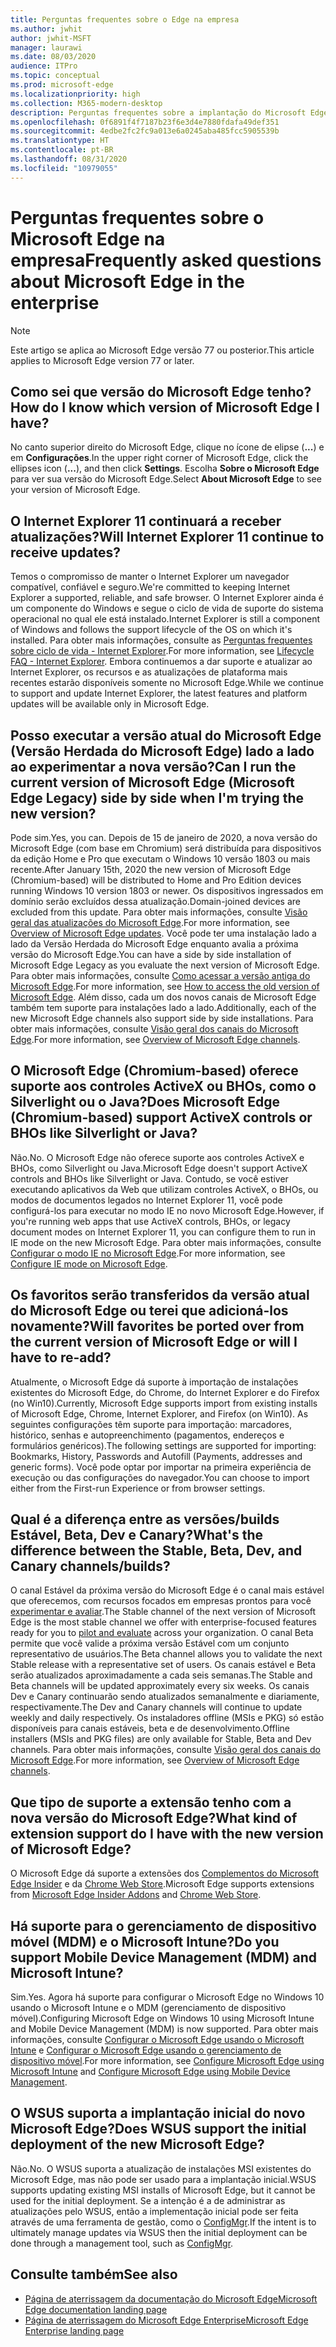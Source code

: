 ```yaml
---
title: Perguntas frequentes sobre o Edge na empresa
ms.author: jwhit
author: jwhit-MSFT
manager: laurawi
ms.date: 08/03/2020
audience: ITPro
ms.topic: conceptual
ms.prod: microsoft-edge
ms.localizationpriority: high
ms.collection: M365-modern-desktop
description: Perguntas frequentes sobre a implantação do Microsoft Edge na empresa
ms.openlocfilehash: 0f6891f4f7187b23f6e3d4e7880fdafa49def351
ms.sourcegitcommit: 4edbe2fc2fc9a013e6a0245aba485fcc5905539b
ms.translationtype: HT
ms.contentlocale: pt-BR
ms.lasthandoff: 08/31/2020
ms.locfileid: "10979055"
---
```

# <span data-ttu-id="f2de3-103">Perguntas frequentes sobre o Microsoft Edge na empresa</span><span class="sxs-lookup"><span data-stu-id="f2de3-103">Frequently asked questions about Microsoft Edge in the enterprise</span></span>

> [!NOTE]
> <span data-ttu-id="f2de3-104">Este artigo se aplica ao Microsoft Edge versão 77 ou posterior.</span><span class="sxs-lookup"><span data-stu-id="f2de3-104">This article applies to Microsoft Edge version 77 or later.</span></span>

## <span data-ttu-id="f2de3-105">Como sei que versão do Microsoft Edge tenho?</span><span class="sxs-lookup"><span data-stu-id="f2de3-105">How do I know which version of Microsoft Edge I have?</span></span>

<span data-ttu-id="f2de3-106">No canto superior direito do Microsoft Edge, clique no ícone de elipse (**...**) e em **Configurações**.</span><span class="sxs-lookup"><span data-stu-id="f2de3-106">In the upper right corner of Microsoft Edge, click the ellipses icon (**...**), and then click **Settings**.</span></span> <span data-ttu-id="f2de3-107">Escolha **Sobre o Microsoft Edge** para ver sua versão do Microsoft Edge.</span><span class="sxs-lookup"><span data-stu-id="f2de3-107">Select **About Microsoft Edge** to see your version of Microsoft Edge.</span></span>

## <span data-ttu-id="f2de3-108">O Internet Explorer 11 continuará a receber atualizações?</span><span class="sxs-lookup"><span data-stu-id="f2de3-108">Will Internet Explorer 11 continue to receive updates?</span></span>

<span data-ttu-id="f2de3-109">Temos o compromisso de manter o Internet Explorer um navegador compatível, confiável e seguro.</span><span class="sxs-lookup"><span data-stu-id="f2de3-109">We're committed to keeping Internet Explorer a supported, reliable, and safe browser.</span></span> <span data-ttu-id="f2de3-110">O Internet Explorer ainda é um componente do Windows e segue o ciclo de vida de suporte do sistema operacional no qual ele está instalado.</span><span class="sxs-lookup"><span data-stu-id="f2de3-110">Internet Explorer is still a component of Windows and follows the support lifecycle of the OS on which it's installed.</span></span> <span data-ttu-id="f2de3-111">Para obter mais informações, consulte as [Perguntas frequentes sobre ciclo de vida - Internet Explorer](https://support.microsoft.com/help/17454/).</span><span class="sxs-lookup"><span data-stu-id="f2de3-111">For more information, see [Lifecycle FAQ - Internet Explorer](https://support.microsoft.com/help/17454/).</span></span> <span data-ttu-id="f2de3-112">Embora continuemos a dar suporte e atualizar ao Internet Explorer, os recursos e as atualizações de plataforma mais recentes estarão disponíveis somente no Microsoft Edge.</span><span class="sxs-lookup"><span data-stu-id="f2de3-112">While we continue to support and update Internet Explorer, the latest features and platform updates will be available only in Microsoft Edge.</span></span>

## <span data-ttu-id="f2de3-113">Posso executar a versão atual do Microsoft Edge (Versão Herdada do Microsoft Edge) lado a lado ao experimentar a nova versão?</span><span class="sxs-lookup"><span data-stu-id="f2de3-113">Can I run the current version of Microsoft Edge (Microsoft Edge Legacy) side by side when I'm trying the new version?</span></span>

<span data-ttu-id="f2de3-114">Pode sim.</span><span class="sxs-lookup"><span data-stu-id="f2de3-114">Yes, you can.</span></span> <span data-ttu-id="f2de3-115">Depois de 15 de janeiro de 2020, a nova versão do Microsoft Edge (com base em Chromium) será distribuída para dispositivos da edição Home e Pro que executam o Windows 10 versão 1803 ou mais recente.</span><span class="sxs-lookup"><span data-stu-id="f2de3-115">After January 15th, 2020 the new version of Microsoft Edge (Chromium-based) will be distributed to Home and Pro Edition devices running Windows 10 version 1803 or newer.</span></span> <span data-ttu-id="f2de3-116">Os dispositivos ingressados em domínio serão excluídos dessa atualização.</span><span class="sxs-lookup"><span data-stu-id="f2de3-116">Domain-joined devices are excluded from this update.</span></span> <span data-ttu-id="f2de3-117">Para obter mais informações, consulte [Visão geral das atualizações do Microsoft Edge](https://docs.microsoft.com/deployedge/microsoft-edge-blocker-toolkit#overview).</span><span class="sxs-lookup"><span data-stu-id="f2de3-117">For more information, see [Overview of Microsoft Edge updates](https://docs.microsoft.com/deployedge/microsoft-edge-blocker-toolkit#overview).</span></span> <span data-ttu-id="f2de3-118">Você pode ter uma instalação lado a lado da Versão Herdada do Microsoft Edge enquanto avalia a próxima versão do Microsoft Edge.</span><span class="sxs-lookup"><span data-stu-id="f2de3-118">You can have a side by side installation of Microsoft Edge Legacy as you evaluate the next version of Microsoft Edge.</span></span> <span data-ttu-id="f2de3-119">Para obter mais informações, consulte [Como acessar a versão antiga do Microsoft Edge](https://docs.microsoft.com/deployedge/microsoft-edge-sysupdate-access-old-edge).</span><span class="sxs-lookup"><span data-stu-id="f2de3-119">For more information, see [How to access the old version of Microsoft Edge](https://docs.microsoft.com/deployedge/microsoft-edge-sysupdate-access-old-edge).</span></span> <span data-ttu-id="f2de3-120">Além disso, cada um dos novos canais de Microsoft Edge também tem suporte para instalações lado a lado.</span><span class="sxs-lookup"><span data-stu-id="f2de3-120">Additionally, each of the new Microsoft Edge channels also support side by side installations.</span></span> <span data-ttu-id="f2de3-121">Para obter mais informações, consulte [Visão geral dos canais do Microsoft Edge](https://docs.microsoft.com/deployedge/microsoft-edge-channels).</span><span class="sxs-lookup"><span data-stu-id="f2de3-121">For more information, see [Overview of Microsoft Edge channels](https://docs.microsoft.com/deployedge/microsoft-edge-channels).</span></span>

## <span data-ttu-id="f2de3-122">O Microsoft Edge (Chromium-based) oferece suporte aos controles ActiveX ou BHOs, como o Silverlight ou o Java?</span><span class="sxs-lookup"><span data-stu-id="f2de3-122">Does Microsoft Edge (Chromium-based) support ActiveX controls or BHOs like Silverlight or Java?</span></span>

<span data-ttu-id="f2de3-123">Não.</span><span class="sxs-lookup"><span data-stu-id="f2de3-123">No.</span></span> <span data-ttu-id="f2de3-124">O Microsoft Edge não oferece suporte aos controles ActiveX e BHOs, como Silverlight ou Java.</span><span class="sxs-lookup"><span data-stu-id="f2de3-124">Microsoft Edge doesn't support ActiveX controls and BHOs like Silverlight or Java.</span></span> <span data-ttu-id="f2de3-125">Contudo, se você estiver executando aplicativos da Web que utilizam controles ActiveX, o BHOs, ou modos de documentos legados no Internet Explorer 11, você pode configurá-los para executar no modo IE no novo Microsoft Edge.</span><span class="sxs-lookup"><span data-stu-id="f2de3-125">However, if you're running web apps that use ActiveX controls, BHOs, or legacy document modes on Internet Explorer 11, you can configure them to run in IE mode on the new Microsoft Edge.</span></span> <span data-ttu-id="f2de3-126">Para obter mais informações, consulte [Configurar o modo IE no Microsoft Edge](https://docs.microsoft.com/DeployEdge/edge-ie-mode).</span><span class="sxs-lookup"><span data-stu-id="f2de3-126">For more information, see [Configure IE mode on Microsoft Edge](https://docs.microsoft.com/DeployEdge/edge-ie-mode).</span></span>

## <span data-ttu-id="f2de3-127">Os favoritos serão transferidos da versão atual do Microsoft Edge ou terei que adicioná-los novamente?</span><span class="sxs-lookup"><span data-stu-id="f2de3-127">Will favorites be ported over from the current version of Microsoft Edge or will I have to re-add?</span></span>

<span data-ttu-id="f2de3-128">Atualmente, o Microsoft Edge dá suporte à importação de instalações existentes do Microsoft Edge, do Chrome, do Internet Explorer e do Firefox (no Win10).</span><span class="sxs-lookup"><span data-stu-id="f2de3-128">Currently, Microsoft Edge supports import from existing installs of Microsoft Edge, Chrome, Internet Explorer, and Firefox (on Win10).</span></span> <span data-ttu-id="f2de3-129">As seguintes configurações têm suporte para importação: marcadores, histórico, senhas e autopreenchimento (pagamentos, endereços e formulários genéricos).</span><span class="sxs-lookup"><span data-stu-id="f2de3-129">The following settings are supported for importing: Bookmarks, History, Passwords and Autofill (Payments, addresses and generic forms).</span></span> <span data-ttu-id="f2de3-130">Você pode optar por importar na primeira experiência de execução ou das configurações do navegador.</span><span class="sxs-lookup"><span data-stu-id="f2de3-130">You can choose to import either from the First-run Experience or from browser settings.</span></span>  

## <span data-ttu-id="f2de3-131">Qual é a diferença entre as versões/builds Estável, Beta, Dev e Canary?</span><span class="sxs-lookup"><span data-stu-id="f2de3-131">What's the difference between the Stable, Beta, Dev, and Canary channels/builds?</span></span>

<span data-ttu-id="f2de3-132">O canal Estável da próxima versão do Microsoft Edge é o canal mais estável que oferecemos, com recursos focados em empresas prontos para você [experimentar e avaliar](https://aka.ms/EdgeEnterprise).</span><span class="sxs-lookup"><span data-stu-id="f2de3-132">The Stable channel of the next version of Microsoft Edge is the most stable channel we offer with enterprise-focused features ready for you to [pilot and evaluate](https://aka.ms/EdgeEnterprise) across your organization.</span></span> <span data-ttu-id="f2de3-133">O canal Beta permite que você valide a próxima versão Estável com um conjunto representativo de usuários.</span><span class="sxs-lookup"><span data-stu-id="f2de3-133">The Beta channel allows you to validate the next Stable release with a representative set of users.</span></span> <span data-ttu-id="f2de3-134">Os canais estável e Beta serão atualizados aproximadamente a cada seis semanas.</span><span class="sxs-lookup"><span data-stu-id="f2de3-134">The Stable and Beta channels will be updated approximately every six weeks.</span></span> <span data-ttu-id="f2de3-135">Os canais Dev e Canary continuarão sendo atualizados semanalmente e diariamente, respectivamente.</span><span class="sxs-lookup"><span data-stu-id="f2de3-135">The Dev and Canary channels will continue to update weekly and daily respectively.</span></span> <span data-ttu-id="f2de3-136">Os instaladores offline (MSIs e PKG) só estão disponíveis para canais estáveis, beta e de desenvolvimento.</span><span class="sxs-lookup"><span data-stu-id="f2de3-136">Offline installers (MSIs and PKG files) are only available for Stable, Beta and Dev channels.</span></span> <span data-ttu-id="f2de3-137">Para obter mais informações, consulte [Visão geral dos canais do Microsoft Edge](https://docs.microsoft.com/deployedge/microsoft-edge-channels).</span><span class="sxs-lookup"><span data-stu-id="f2de3-137">For more information, see [Overview of Microsoft Edge channels](https://docs.microsoft.com/deployedge/microsoft-edge-channels).</span></span>

## <span data-ttu-id="f2de3-138">Que tipo de suporte a extensão tenho com a nova versão do Microsoft Edge?</span><span class="sxs-lookup"><span data-stu-id="f2de3-138">What kind of extension support do I have with the new version of Microsoft Edge?</span></span>

<span data-ttu-id="f2de3-139">O Microsoft Edge dá suporte a extensões dos [Complementos do Microsoft Edge Insider](https://go.microsoft.com/fwlink/?linkid=2081222) e da [Chrome Web Store](https://go.microsoft.com/fwlink/?linkid=2072338).</span><span class="sxs-lookup"><span data-stu-id="f2de3-139">Microsoft Edge supports extensions from [Microsoft Edge Insider Addons](https://go.microsoft.com/fwlink/?linkid=2081222) and [Chrome Web Store](https://go.microsoft.com/fwlink/?linkid=2072338).</span></span>

## <span data-ttu-id="f2de3-140">Há suporte para o gerenciamento de dispositivo móvel (MDM) e o Microsoft Intune?</span><span class="sxs-lookup"><span data-stu-id="f2de3-140">Do you support Mobile Device Management (MDM) and Microsoft Intune?</span></span>

<span data-ttu-id="f2de3-141">Sim.</span><span class="sxs-lookup"><span data-stu-id="f2de3-141">Yes.</span></span> <span data-ttu-id="f2de3-142">Agora há suporte para configurar o Microsoft Edge no Windows 10 usando o Microsoft Intune e o MDM (gerenciamento de dispositivo móvel).</span><span class="sxs-lookup"><span data-stu-id="f2de3-142">Configuring Microsoft Edge on Windows 10 using Microsoft Intune and Mobile Device Management (MDM) is now supported.</span></span> <span data-ttu-id="f2de3-143">Para obter mais informações, consulte [Configurar o Microsoft Edge usando o Microsoft Intune](configure-edge-with-intune.md) e [Configurar o Microsoft Edge usando o gerenciamento de dispositivo móvel](configure-edge-with-mdm.md).</span><span class="sxs-lookup"><span data-stu-id="f2de3-143">For more information, see [Configure Microsoft Edge using Microsoft Intune](configure-edge-with-intune.md) and [Configure Microsoft Edge using Mobile Device Management](configure-edge-with-mdm.md).</span></span>

## <span data-ttu-id="f2de3-144">O WSUS suporta a implantação inicial do novo Microsoft Edge?</span><span class="sxs-lookup"><span data-stu-id="f2de3-144">Does WSUS support the initial deployment of the new Microsoft Edge?</span></span>

<span data-ttu-id="f2de3-145">Não.</span><span class="sxs-lookup"><span data-stu-id="f2de3-145">No.</span></span> <span data-ttu-id="f2de3-146">O WSUS suporta a atualização de instalações MSI existentes do Microsoft Edge, mas não pode ser usado para a implantação inicial.</span><span class="sxs-lookup"><span data-stu-id="f2de3-146">WSUS supports updating existing MSI installs of Microsoft Edge, but it cannot be used for the initial deployment.</span></span> <span data-ttu-id="f2de3-147">Se a intenção é a de administrar as atualizações pelo WSUS, então a implementação inicial pode ser feita através de uma ferramenta de gestão, como o [ConfigMgr](https://docs.microsoft.com/configmgr/apps/deploy-use/deploy-edge?toc=https://docs.microsoft.com/DeployEdge/toc.json&bc=https://docs.microsoft.com/DeployEdge/breadcrumb/toc.json).</span><span class="sxs-lookup"><span data-stu-id="f2de3-147">If the intent is to ultimately manage updates via WSUS then the initial deployment can be done through a management tool, such as [ConfigMgr](https://docs.microsoft.com/configmgr/apps/deploy-use/deploy-edge?toc=https://docs.microsoft.com/DeployEdge/toc.json&bc=https://docs.microsoft.com/DeployEdge/breadcrumb/toc.json).</span></span>

## <span data-ttu-id="f2de3-148">Consulte também</span><span class="sxs-lookup"><span data-stu-id="f2de3-148">See also</span></span>

- [<span data-ttu-id="f2de3-149">Página de aterrissagem da documentação do Microsoft Edge</span><span class="sxs-lookup"><span data-stu-id="f2de3-149">Microsoft Edge documentation landing page</span></span>](https://docs.microsoft.com/DeployEdge/)
- [<span data-ttu-id="f2de3-150">Página de aterrissagem do Microsoft Edge Enterprise</span><span class="sxs-lookup"><span data-stu-id="f2de3-150">Microsoft Edge Enterprise landing page</span></span>](https://aka.ms/EdgeEnterprise)
